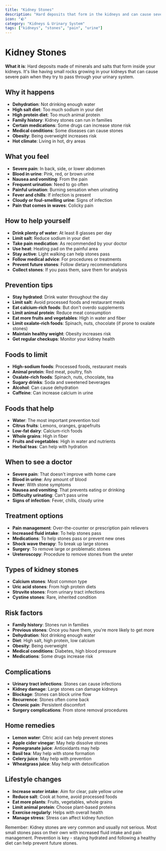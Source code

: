 ```yaml
---
title: "Kidney Stones"
description: "Hard deposits that form in the kidneys and can cause severe pain"
icon: "🪨"
category: "Kidneys & Urinary System"
tags: ["kidneys", "stones", "pain", "urine"]
---
```


# Kidney Stones

**What it is**: Hard deposits made of minerals and salts that form inside your kidneys. It's like having small rocks growing in your kidneys that can cause severe pain when they try to pass through your urinary system.

## Why it happens

- **Dehydration**: Not drinking enough water
- **High salt diet**: Too much sodium in your diet
- **High protein diet**: Too much animal protein
- **Family history**: Kidney stones can run in families
- **Certain medications**: Some drugs can increase stone risk
- **Medical conditions**: Some diseases can cause stones
- **Obesity**: Being overweight increases risk
- **Hot climate**: Living in hot, dry areas

## What you feel

- **Severe pain**: In back, side, or lower abdomen
- **Blood in urine**: Pink, red, or brown urine
- **Nausea and vomiting**: From the pain
- **Frequent urination**: Need to go often
- **Painful urination**: Burning sensation when urinating
- **Fever and chills**: If infection is present
- **Cloudy or foul-smelling urine**: Signs of infection
- **Pain that comes in waves**: Colicky pain

## How to help yourself

- **Drink plenty of water**: At least 8 glasses per day
- **Limit salt**: Reduce sodium in your diet
- **Take pain medication**: As recommended by your doctor
- **Use heat**: Heating pad on the painful area
- **Stay active**: Light walking can help stones pass
- **Follow medical advice**: For procedures or treatments
- **Prevent future stones**: Follow dietary recommendations
- **Collect stones**: If you pass them, save them for analysis

## Prevention tips

- **Stay hydrated**: Drink water throughout the day
- **Limit salt**: Avoid processed foods and restaurant meals
- **Eat calcium-rich foods**: But don't overdo supplements
- **Limit animal protein**: Reduce meat consumption
- **Eat more fruits and vegetables**: High in water and fiber
- **Limit oxalate-rich foods**: Spinach, nuts, chocolate (if prone to oxalate stones)
- **Maintain healthy weight**: Obesity increases risk
- **Get regular checkups**: Monitor your kidney health

## Foods to limit

- **High-sodium foods**: Processed foods, restaurant meals
- **Animal protein**: Red meat, poultry, fish
- **Oxalate-rich foods**: Spinach, nuts, chocolate, tea
- **Sugary drinks**: Soda and sweetened beverages
- **Alcohol**: Can cause dehydration
- **Caffeine**: Can increase calcium in urine

## Foods that help

- **Water**: The most important prevention tool
- **Citrus fruits**: Lemons, oranges, grapefruits
- **Low-fat dairy**: Calcium-rich foods
- **Whole grains**: High in fiber
- **Fruits and vegetables**: High in water and nutrients
- **Herbal teas**: Can help with hydration

## When to see a doctor

- **Severe pain**: That doesn't improve with home care
- **Blood in urine**: Any amount of blood
- **Fever**: With stone symptoms
- **Nausea and vomiting**: That prevents eating or drinking
- **Difficulty urinating**: Can't pass urine
- **Signs of infection**: Fever, chills, cloudy urine

## Treatment options

- **Pain management**: Over-the-counter or prescription pain relievers
- **Increased fluid intake**: To help stones pass
- **Medications**: To help stones pass or prevent new ones
- **Shock wave therapy**: To break up large stones
- **Surgery**: To remove large or problematic stones
- **Ureteroscopy**: Procedure to remove stones from the ureter

## Types of kidney stones

- **Calcium stones**: Most common type
- **Uric acid stones**: From high protein diets
- **Struvite stones**: From urinary tract infections
- **Cystine stones**: Rare, inherited condition

## Risk factors

- **Family history**: Stones run in families
- **Previous stones**: Once you have them, you're more likely to get more
- **Dehydration**: Not drinking enough water
- **Diet**: High salt, high protein, low calcium
- **Obesity**: Being overweight
- **Medical conditions**: Diabetes, high blood pressure
- **Medications**: Some drugs increase risk

## Complications

- **Urinary tract infections**: Stones can cause infections
- **Kidney damage**: Large stones can damage kidneys
- **Blockage**: Stones can block urine flow
- **Recurrence**: Stones often come back
- **Chronic pain**: Persistent discomfort
- **Surgery complications**: From stone removal procedures

## Home remedies

- **Lemon water**: Citric acid can help prevent stones
- **Apple cider vinegar**: May help dissolve stones
- **Pomegranate juice**: Antioxidants may help
- **Basil tea**: May help with stone formation
- **Celery juice**: May help with prevention
- **Wheatgrass juice**: May help with detoxification

## Lifestyle changes

- **Increase water intake**: Aim for clear, pale yellow urine
- **Reduce salt**: Cook at home, avoid processed foods
- **Eat more plants**: Fruits, vegetables, whole grains
- **Limit animal protein**: Choose plant-based proteins
- **Exercise regularly**: Helps with overall health
- **Manage stress**: Stress can affect kidney function

Remember: Kidney stones are very common and usually not serious. Most small stones pass on their own with increased fluid intake and pain management. Prevention is key - staying hydrated and following a healthy diet can help prevent future stones.
